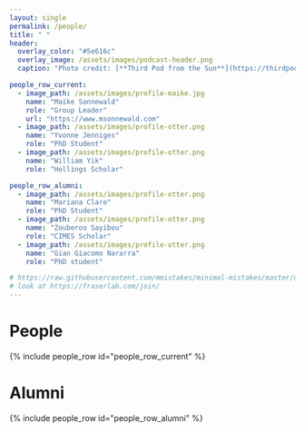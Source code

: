 ```yaml
---
layout: single
permalink: /people/
title: " "
header:
  overlay_color: "#5e616c"
  overlay_image: /assets/images/podcast-header.png
  caption: "Photo credit: [**Third Pod from the Sun**](https://thirdpodfromthesun.com/)"

people_row_current:
  - image_path: /assets/images/profile-maike.jpg
    name: "Maike Sonnewald"
    role: "Group Leader"
    url: "https://www.msonnewald.com"
  - image_path: /assets/images/profile-otter.png
    name: "Yvonne Jenniges"
    role: "PhD Student"
  - image_path: /assets/images/profile-otter.png
    name: "William Yik"
    role: "Hollings Scholar"

people_row_alumni:
  - image_path: /assets/images/profile-otter.png
    name: "Mariana Clare"
    role: "PhD Student"   
  - image_path: /assets/images/profile-otter.png
    name: "Zouberou Sayibou"
    role: "CIMES Scholar"
  - image_path: /assets/images/profile-otter.png
    name: "Gian Giacomo Nararra"
    role: "PhD student"

# https://raw.githubusercontent.com/mmistakes/minimal-mistakes/master/docs/_docs/14-helpers.md
# look at https://fraserlab.com/join/
---
```


# People

{% include people_row id="people_row_current" %}

# Alumni

{% include people_row id="people_row_alumni" %}
